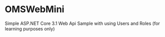 # OMSWebMini
Simple ASP.NET Core 3.1 Web Api Sample with using Users and Roles (for learning purposes only)
